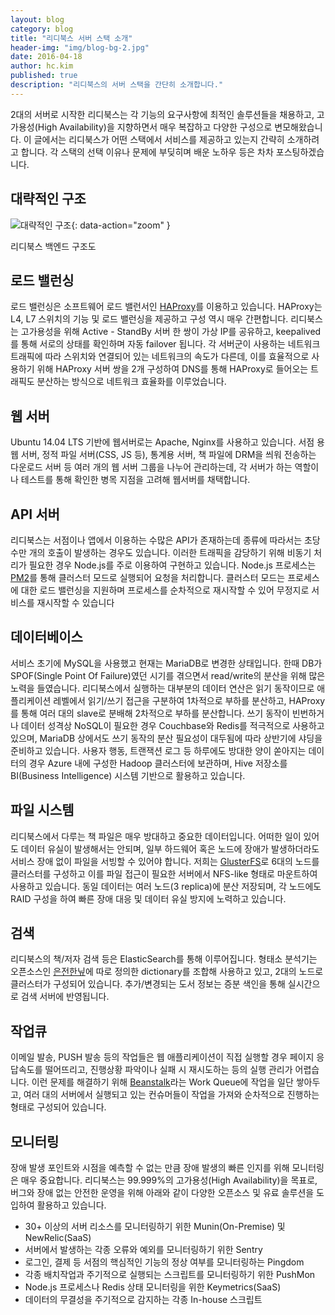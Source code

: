 ```yaml
---
layout: blog
category: blog
title: "리디북스 서버 스택 소개"
header-img: "img/blog-bg-2.jpg"
date: 2016-04-18
author: hc.kim
published: true
description: "리디북스의 서버 스택을 간단히 소개합니다."
---
```


2대의 서버로 시작한 리디북스는 각 기능의 요구사항에 최적인 솔루션들을 채용하고, 고가용성(High Availability)을 지향하면서 매우 복잡하고 다양한 구성으로 변모해왔습니다. 이 글에서는 리디북스가 어떤 스택에서 서비스를 제공하고 있는지 간략히 소개하려고 합니다. 각 스택의 선택 이유나 문제에 부딪히며 배운 노하우 등은 차차 포스팅하겠습니다.

## 대략적인 구조

![대략적인 구조](https://i.imgur.com/tffrCHz.png){: data-action="zoom" }
<figcaption>리디북스 백엔드 구조도</figcaption>

## 로드 밸런싱

로드 밸런싱은 소프트웨어 로드 밸런서인 [HAProxy](http://www.haproxy.org)를 이용하고 있습니다. HAProxy는 L4, L7 스위치의 기능 및 로드 밸런싱을 제공하고 구성 역시 매우 간편합니다. 리디북스는 고가용성을 위해 Active - StandBy 서버 한 쌍이 가상 IP를 공유하고, keepalived를 통해 서로의 상태를 확인하며 자동 failover 됩니다. 각 서버군이 사용하는 네트워크 트래픽에 따라 스위치와 연결되어 있는 네트워크의 속도가 다른데, 이를 효율적으로 사용하기 위해 HAProxy 서버 쌍을 2개 구성하여 DNS를 통해 HAProxy로 들어오는 트래픽도 분산하는 방식으로 네트워크 효율화를 이루었습니다.

## 웹 서버

Ubuntu 14.04 LTS 기반에 웹서버로는 Apache, Nginx를 사용하고 있습니다. 서점 용 웹 서버, 정적 파일 서버(CSS, JS 등), 통계용 서버, 책 파일에 DRM을 씌워 전송하는 다운로드 서버 등 여러 개의 웹 서버 그룹을 나누어 관리하는데, 각 서버가 하는 역할이나 테스트를 통해 확인한 병목 지점을 고려해 웹서버를 채택합니다.

## API 서버

리디북스는 서점이나 앱에서 이용하는 수많은 API가 존재하는데 종류에 따라서는 초당 수만 개의 호출이 발생하는 경우도 있습니다. 이러한 트래픽을 감당하기 위해 비동기 처리가 필요한 경우 Node.js를 주로 이용하여 구현하고 있습니다. Node.js 프로세스는 [PM2](https://github.com/Unitech/pm2)를 통해 클러스터 모드로 실행되어 요청을 처리합니다. 클러스터 모드는 프로세스에 대한 로드 밸런싱을 지원하며 프로세스를 순차적으로 재시작할 수 있어 무정지로 서비스를 재시작할 수 있습니다

## 데이터베이스

서비스 초기에 MySQL을 사용했고 현재는 MariaDB로 변경한 상태입니다. 한때 DB가 SPOF(Single Point Of Failure)였던 시기를 겪으면서 read/write의 분산을 위해 많은 노력을 들였습니다.
리디북스에서 실행하는 대부분의 데이터 연산은 읽기 동작이므로 애플리케이션 레벨에서 읽기/쓰기 접근을 구분하여 1차적으로 부하를 분산하고, HAProxy를 통해 여러 대의 slave로 분배해 2차적으로 부하를 분산합니다. 쓰기 동작이 빈번하거나 데이터 성격상 NoSQL이 필요한 경우 Couchbase와 Redis를 적극적으로 사용하고 있으며, MariaDB 상에서도 쓰기 동작의 분산 필요성이 대두됨에 따라 상반기에 샤딩을 준비하고 있습니다.
사용자 행동, 트랜잭션 로그 등 하루에도 방대한 양이 쏟아지는 데이터의 경우 Azure 내에 구성한 Hadoop 클러스터에 보관하며, Hive 저장소를 BI(Business Intelligence) 시스템 기반으로 활용하고 있습니다.

## 파일 시스템

리디북스에서 다루는 책 파일은 매우 방대하고 중요한 데이터입니다. 어떠한 일이 있어도 데이터 유실이 발생해서는 안되며, 일부 하드웨어 혹은 노드에 장애가 발생하더라도 서비스 장애 없이 파일을 서빙할 수 있어야 합니다. 저희는 [GlusterFS](https://www.gluster.org/)로 6대의 노드를 클러스터를 구성하고 이를 파일 접근이 필요한 서버에서 NFS-like 형태로 마운트하여 사용하고 있습니다. 동일 데이터는 여러 노드(3 replica)에 분산 저장되며, 각 노드에도 RAID 구성을 하여 빠른 장애 대응 및 데이터 유실 방지에 노력하고 있습니다.

## 검색

리디북스의 책/저자 검색 등은 ElasticSearch를 통해 이루어집니다. 형태소 분석기는 오픈소스인 [은전한닢](http://eunjeon.blogspot.kr)에 따로 정의한 dictionary를 조합해 사용하고 있고, 2대의 노드로 클러스터가 구성되어 있습니다. 추가/변경되는 도서 정보는 증분 색인을 통해 실시간으로 검색 서버에 반영됩니다.

## 작업큐

이메일 발송, PUSH 발송 등의 작업들은 웹 애플리케이션이 직접 실행할 경우 페이지 응답속도를 떨어뜨리고, 진행상황 파악이나 실패 시 재시도하는 등의 실행 관리가 어렵습니다. 이런 문제를 해결하기 위해 [Beanstalk](http://kr.github.io/beanstalkd)라는 Work Queue에 작업을 일단 쌓아두고, 여러 대의 서버에서 실행되고 있는 컨슈머들이 작업을 가져와 순차적으로 진행하는 형태로 구성되어 있습니다.

## 모니터링

장애 발생 포인트와 시점을 예측할 수 없는 만큼 장애 발생의 빠른 인지를 위해 모니터링은 매우 중요합니다. 리디북스는 99.999%의 고가용성(High Availability)을 목표로, 버그와 장애 없는 안전한 운영을 위해 아래와 같이 다양한 오픈소스 및 유료 솔루션을 도입하여 활용하고 있습니다.

* 30+ 이상의 서버 리소스를 모니터링하기 위한 Munin(On-Premise) 및 NewRelic(SaaS)
* 서버에서 발생하는 각종 오류와 예외를 모니터링하기 위한 Sentry
* 로그인, 결제 등 서점의 핵심적인 기능의 정상 여부를 모니터링하는 Pingdom
* 각종 배치작업과 주기적으로 실행되는 스크립트를 모니터링하기 위한 PushMon
* Node.js 프로세스나 Redis 상태 모니터링을 위한 Keymetrics(SaaS)
* 데이터의 무결성을 주기적으로 감지하는 각종 In-house 스크립트
